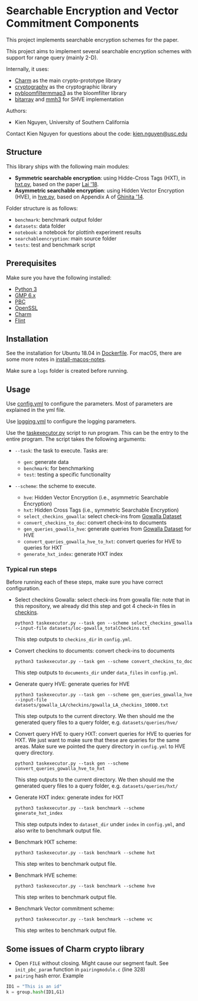 # Searchable Encryption and Vector Commitment Components

This project implements searchable encryption schemes for the paper.

This project aims to implement several searchable encryption schemes with support for range query (mainly 2-D).

Internally, it uses:
  * [Charm] as the main crypto-prototype library
  * [cryptography] as the cryptographic library
  * [pybloomfiltermmap3] as the bloomfilter library
  * [bitarray] and [mmh3] for SHVE implementation

Authors:
 * Kien Nguyen, University of Southern California

Contact Kien Nguyen for questions about the code:
  kien.nguyen@usc.edu

## Structure ##

This library ships with the following main modules:
 * **Symmetric searchable encryption**: using Hidde-Cross Tags (HXT), in [hxt.py], based on the paper [Lai '18].
 * **Asymmetric searchable encryption**: using Hidden Vector Encryption (HVE), in [hve.py], based on Appendix A of [Ghinita '14].

Folder structure is as follows:
 * `benchmark`: benchmark output folder
 * `datasets`: data folder
 * `notebook`: a notebook for plottinh experiment results
 * `searchableencryption`: main source folder
 * `tests`: test and benchmark script

## Prerequisites ##

Make sure you have the following installed:
 * [Python 3](https://www.python.org/)
 * [GMP 6.x](http://gmplib.org/)
 * [PBC](http://crypto.stanford.edu/pbc/download.html)
 * [OpenSSL](http://www.openssl.org/source/)
 * [Charm]
 * [Flint](http://www.flintlib.org/)

## Installation ##

See the installation for Ubuntu 18.04 in [Dockerfile].
For macOS, there are some more notes in [install-macos-notes].

Make sure a ```logs``` folder is created before running.

## Usage ##

Use [config.yml] to configure the parameters. Most of parameters are explained in the yml file.

Use [logging.yml] to configure the logging parameters.

Use the [taskexecutor.py] script to run program. This can be the entry to the entire program.
The script takes the following arguments:
  * `--task`: the task to execute.
    Tasks are:
    * `gen`: generate data
    * `benchmark`: for benchmarking
    * `test`: testing a specific functionality

  * `--scheme`: the scheme to execute.
    * `hve`: Hidden Vector Encryption (i.e., asymmetric Searchable Encryption)
    * `hxt`: Hidden Cross Tags (i.e., symmetric Searchable Encryption)
    * `select_checkins_gowalla`: select check-ins from [Gowalla Dataset]
    * `convert_checkins_to_doc`: convert check-ins to documents
    * `gen_queries_gowalla_hve`: generate queries from [Gowalla Dataset] for HVE
    * `convert_queries_gowalla_hve_to_hxt`: convert queries for HVE to queries for HXT
    * `generate_hxt_index`: generate HXT index

### Typical run steps ###
Before running each of these steps, make sure you have correct configuration.

- Select checkins Gowalla: select check-ins from gowalla file: note that in this repository,
we already did this step and got 4 check-in files in [checkins].

    ```
    python3 taskexecutor.py --task gen --scheme select_checkins_gowalla --input-file datasets/loc-gowalla_totalCheckins.txt
    ```

    This step outputs to `checkins_dir` in `config.yml`.

- Convert checkins to documents: convert check-ins to documents

    ```
    python3 taskexecutor.py --task gen --scheme convert_checkins_to_doc
    ```

  This step outputs to `documents_dir` under `data_files` in `config.yml`.

- Generate query HVE: generate queries for HVE

    ```
    python3 taskexecutor.py --task gen --scheme gen_queries_gowalla_hve --input-file datasets/gowalla_LA/checkins/gowalla_LA_checkins_10000.txt
    ```
  This step outputs to the current directory. We then should me the generated query files to a query folder, e.g. `datasets/queries/hve/`

- Convert query HVE to query HXT: convert queries for HVE to queries for HXT. We just want to make sure that these are queries for the same areas.
    Make sure we pointed the query directory in `config.yml` to HVE query directory.

    ```
    python3 taskexecutor.py --task gen --scheme convert_queries_gowalla_hve_to_hxt
    ```

  This step outputs to the current directory. We then should me the generated query files to a query folder, e.g. `datasets/queries/hxt/`

- Generate HXT index: generate index for HXT

    ```
    python3 taskexecutor.py --task benchmark --scheme generate_hxt_index
    ```

  This step outputs index to `dataset_dir` under `index` in `config.yml`, and also write to benchmark output file.

- Benchmark HXT scheme:

    ```
    python3 taskexecutor.py --task benchmark --scheme hxt
    ```

  This step writes to benchmark output file.

- Benchmark HVE scheme:

    ```
    python3 taskexecutor.py --task benchmark --scheme hve
    ```

  This step writes to benchmark output file.

- Benchmark Vector commitment scheme:

    ```
    python3 taskexecutor.py --task benchmark --scheme vc
    ```

  This step writes to benchmark output file.

## Some issues of Charm crypto library ##
- Open `FILE` without closing. Might cause our segment fault. See `init_pbc_param` function in `pairingmodule.c` (line 328)
- `pairing` hash error. Example
```python
ID1 = "This is an id"
k = group.hash(ID1,G1)
```

[Charm]: http://charm-crypto.io/
[cryptography]: https://cryptography.io
[pybloomfiltermmap3]: https://pypi.org/project/pybloomfiltermmap3/
[bitarray]: https://pypi.org/project/bitarray/
[mmh3]: https://pypi.org/project/mmh3/

[taskexecutor.py]: /searchable-encryption/taskexecutor.py
[install-macos-notes]: /searchable-encryption/install-macos-note.md
[hve]: /searchable-encryption/searchableencryption/hve
[hve.py]: /searchable-encryption/searchableencryption/hve/hve.py
[hxt.py]: /searchable-encryption/searchableencryption/sse/hxt.py

[Ghinita '14]: https://dl.acm.org/citation.cfm?id=2557559
[Lai '18]: https://dl.acm.org/citation.cfm?id=3243753

[Dockerfile]: /searchable-encryption/Dockerfile
[config.yml]: /searchable-encryption/config.yml
[logging.yml]: /searchable-encryption/logging.yml
[checkins]: /searchable-encryption/datasets/gowalla_LA/checkins

[Gowalla Dataset]: https://snap.stanford.edu/data/loc-gowalla.html
